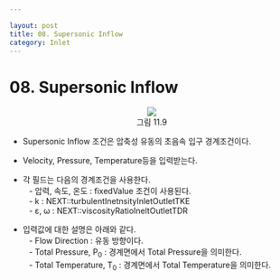 ```yaml
---

layout: post
title: 08. Supersonic Inflow
category: Inlet
---
```


# 08. Supersonic Inflow

<p align='Center'>
    <img src="https:nextfoam.co.kr/baramManual/userguide/11.9.png"><br>
    그림 11.9
</p>

* Supersonic Inflow 조건은 압축성 유동의 초음속 입구 경계조건이다.<br>

* Velocity, Pressure, Temperature등을 입력받는다.<br>

* 각 필드는 다음의 경계조건을 사용한다.<br>
&ensp; - 압력, 속도, 온도 : fixedValue 조건이 사용된다.<br>
&ensp; - k : NEXT::turbulentInetnsityInletOutletTKE<br>
&ensp; - ε, ω : NEXT::viscosityRatioIneltOutletTDR<br>

* 입력값에 대한 설명은 아래와 같다.<br>
&ensp; - Flow Direction : 유동 방향이다.<br>
&ensp; - Total Pressure, P<sub>0</sub> : 경계면에서 Total Pressure을 의미한다.<br>
&ensp; - Total Temperature, T<sub>0</sub> : 경계면에서 Total Temperature을 의미한다.<br>